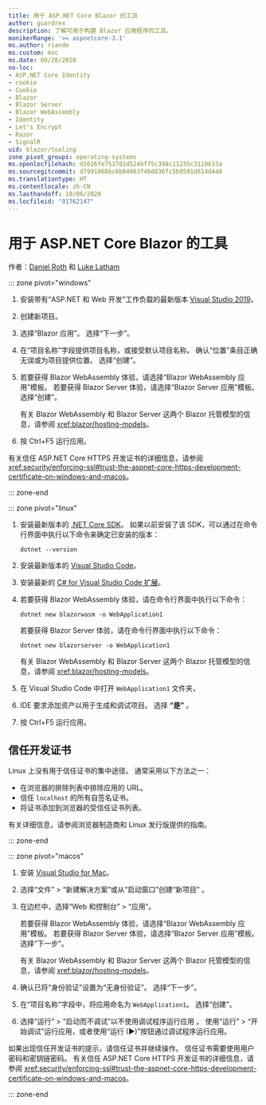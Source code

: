 ```yaml
---
title: 用于 ASP.NET Core Blazor 的工具
author: guardrex
description: 了解可用于构建 Blazor 应用程序的工具。
monikerRange: '>= aspnetcore-3.1'
ms.author: riande
ms.custom: mvc
ms.date: 09/28/2020
no-loc:
- ASP.NET Core Identity
- cookie
- Cookie
- Blazor
- Blazor Server
- Blazor WebAssembly
- Identity
- Let's Encrypt
- Razor
- SignalR
uid: blazor/tooling
zone_pivot_groups: operating-systems
ms.openlocfilehash: d1626fe753782d524bf75c398c11235c3110633a
ms.sourcegitcommit: d7991068bc6b04063f4bd836fc5b9591d614d448
ms.translationtype: HT
ms.contentlocale: zh-CN
ms.lasthandoff: 10/06/2020
ms.locfileid: "91762147"
---
```

# <a name="tooling-for-aspnet-core-no-locblazor"></a>用于 ASP.NET Core Blazor 的工具

作者：[Daniel Roth](https://github.com/danroth27) 和 [Luke Latham](https://github.com/guardrex)

::: zone pivot="windows"

1. 安装带有“ASP.NET 和 Web 开发”工作负载的最新版本 [Visual Studio 2019](https://visualstudio.microsoft.com/downloads/)。

1. 创建新项目。

1. 选择“Blazor 应用”。 选择“下一步”。

1. 在“项目名称”字段提供项目名称，或接受默认项目名称。 确认“位置”条目正确无误或为项目提供位置。 选择“创建”。

1. 若要获得 Blazor WebAssembly 体验，请选择“Blazor WebAssembly 应用”模板。 若要获得 Blazor Server 体验，请选择“Blazor Server 应用”模板。 选择“创建”。

   有关 Blazor WebAssembly 和 Blazor Server 这两个 Blazor 托管模型的信息，请参阅 <xref:blazor/hosting-models>。 

1. 按 Ctrl+F5 运行应用<kbd></kbd><kbd></kbd>。

有关信任 ASP.NET Core HTTPS 开发证书的详细信息，请参阅 <xref:security/enforcing-ssl#trust-the-aspnet-core-https-development-certificate-on-windows-and-macos>。

::: zone-end

::: zone pivot="linux"

1. 安装最新版本的 [.NET Core SDK](https://dotnet.microsoft.com/download)。 如果以前安装了该 SDK，可以通过在命令行界面中执行以下命令来确定已安装的版本：

   ```dotnetcli
   dotnet --version
   ```

1. 安装最新版本的 [Visual Studio Code](https://code.visualstudio.com)。

1. 安装最新的 [C# for Visual Studio Code 扩展](https://marketplace.visualstudio.com/items?itemName=ms-dotnettools.csharp)。

1. 若要获得 Blazor WebAssembly 体验，请在命令行界面中执行以下命令：

   ```dotnetcli
   dotnet new blazorwasm -o WebApplication1
   ```

   若要获得 Blazor Server 体验，请在命令行界面中执行以下命令：

   ```dotnetcli
   dotnet new blazorserver -o WebApplication1
   ```

   有关 Blazor WebAssembly 和 Blazor Server 这两个 Blazor 托管模型的信息，请参阅 <xref:blazor/hosting-models>。 

1. 在 Visual Studio Code 中打开 `WebApplication1` 文件夹，

1. IDE 要求添加资产以用于生成和调试项目。 选择 **“是”** 。

1. 按 Ctrl+F5 运行应用<kbd></kbd><kbd></kbd>。

## <a name="trust-a-development-certificate"></a>信任开发证书

Linux 上没有用于信任证书的集中途径。 通常采用以下方法之一：

* 在浏览器的排除列表中排除应用的 URL。
* 信任 `localhost` 的所有自签名证书。
* 将证书添加到浏览器的受信任证书列表。

有关详细信息，请参阅浏览器制造商和 Linux 发行版提供的指南。

::: zone-end

::: zone pivot="macos"

1. 安装 [Visual Studio for Mac](https://visualstudio.microsoft.com/vs/mac/)。

1. 选择“文件” > “新建解决方案”或从“启动窗口”创建“新项目”   。

1. 在边栏中，选择“Web 和控制台” > “应用”。 

   若要获得 Blazor WebAssembly 体验，请选择“Blazor WebAssembly 应用”模板。 若要获得 Blazor Server 体验，请选择“Blazor Server 应用”模板。 选择“下一步”。

   有关 Blazor WebAssembly 和 Blazor Server 这两个 Blazor 托管模型的信息，请参阅 <xref:blazor/hosting-models>。 

1. 确认已将“身份验证”设置为“无身份验证”。 选择“下一步”。

1. 在“项目名称”字段中，将应用命名为 `WebApplication1`。 选择“创建”。

1. 选择“运行” > “启动而不调试”以不使用调试程序运行应用 。 使用“运行” > “开始调试”运行应用，或者使用“运行 (&#9654;)”按钮通过调试程序运行应用。 

如果出现信任开发证书的提示，请信任证书并继续操作。 信任证书需要使用用户密码和密钥链密码。 有关信任 ASP.NET Core HTTPS 开发证书的详细信息，请参阅 <xref:security/enforcing-ssl#trust-the-aspnet-core-https-development-certificate-on-windows-and-macos>。

::: zone-end
